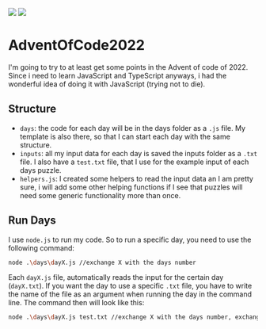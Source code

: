 ![](https://img.shields.io/badge/stars%20⭐-31-yellow)
![](<https://img.shields.io/badge/days%20completed%20📅-15(1/2)-blue>)

# AdventOfCode2022

I'm going to try to at least get some points in the Advent of code of 2022.
Since i need to learn JavaScript and TypeScript anyways, i had the wonderful idea of doing it with JavaScript (trying not to die).

## Structure

- `days`: the code for each day will be in the days folder as a `.js` file. My template is also there, so that I can start each day with the same structure.
- `inputs`: all my input data for each day is saved the inputs folder as a `.txt` file. I also have a `test.txt` file, that I use for the example input of each days puzzle.
- `helpers.js`: I created some helpers to read the input data an I am pretty sure, i will add some other helping functions if I see that puzzles will need some generic functionality more than once.

## Run Days

I use `node.js` to run my code. So to run a specific day, you need to use the following command:

```sh
node .\days\dayX.js //exchange X with the days number
```

Each `dayX.js` file, automatically reads the input for the certain day (`dayX.txt`). If you want the day to use a specific `.txt` file, you have to write the name of the file as an argument when running the day in the command line.
The command then will look like this:

```sh
node .\days\dayX.js test.txt //exchange X with the days number, exchange test.txt with your filename
```
